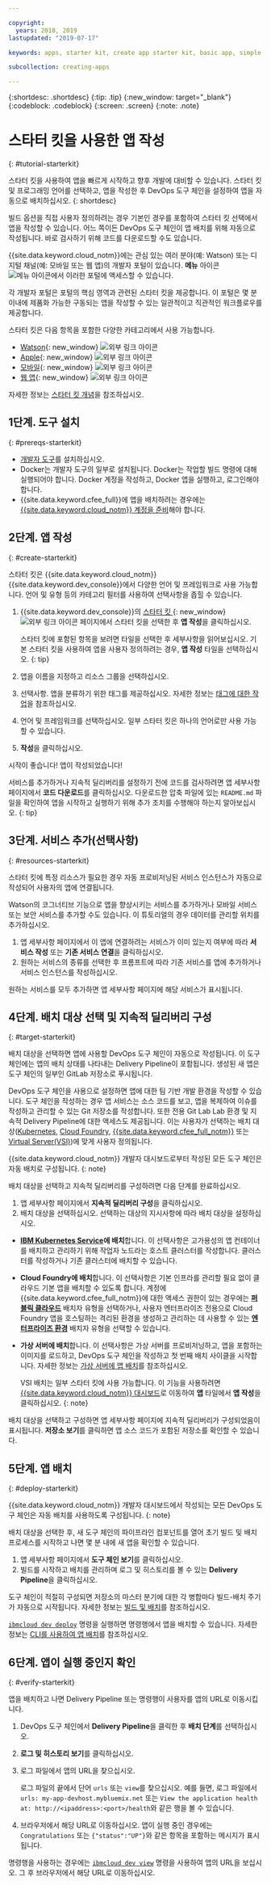 ```yaml
---

copyright:
  years: 2018, 2019
lastupdated: "2019-07-17"

keywords: apps, starter kit, create app starter kit, basic app, simple app

subcollection: creating-apps

---
```


{:shortdesc: .shortdesc}
{:tip: .tip}
{:new_window: target="_blank"}
{:codeblock: .codeblock}
{:screen: .screen}
{:note: .note}

# 스타터 킷을 사용한 앱 작성
{: #tutorial-starterkit}

스타터 킷을 사용하여 앱을 빠르게 시작하고 향후 개발에 대비할 수 있습니다. 스타터 킷 및 프로그래밍 언어를 선택하고, 앱을 작성한 후 DevOps 도구 체인을 설정하여 앱을 자동으로 배치하십시오.
{: shortdesc}

빌드 옵션을 직접 사용자 정의하려는 경우 기본인 경우를 포함하여 스타터 킷 선택에서 앱을 작성할 수 있습니다. 어느 쪽이든 DevOps 도구 체인이 앱 배치를 위해 자동으로 작성됩니다. 바로 검사하기 위해 코드를 다운로드할 수도 있습니다.

{{site.data.keyword.cloud_notm}}에는 관심 있는 여러 분야(예: Watson) 또는 디지털 채널(예: 모바일 또는 웹 앱)의 개발자 포털이 있습니다. **메뉴** 아이콘 ![메뉴 아이콘](../../icons/icon_hamburger.svg)에서 이러한 포털에 액세스할 수 있습니다.

각 개발자 포털은 포털의 핵심 영역과 관련된 스타터 킷을 제공합니다. 이 포털은 몇 분 이내에 제품화 가능한 구동되는 앱을 작성할 수 있는 일관적이고 직관적인 워크플로우를 제공합니다.

스타터 킷은 다음 항목을 포함한 다양한 카테고리에서 사용 가능합니다.
* [Watson](https://{DomainName}/developer/watson/dashboard){: new_window} ![외부 링크 아이콘](../../icons/launch-glyph.svg "외부 링크 아이콘")
* [Apple](https://{DomainName}/developer/appledevelopment/dashboard){: new_window} ![외부 링크 아이콘](../../icons/launch-glyph.svg "외부 링크 아이콘")
* [모바일](https://{DomainName}/developer/mobile/dashboard){: new_window} ![외부 링크 아이콘](../../icons/launch-glyph.svg "외부 링크 아이콘")
* [웹 앱](https://{DomainName}/developer/appservice/dashboard){: new_window} ![외부 링크 아이콘](../../icons/launch-glyph.svg "외부 링크 아이콘")

자세한 정보는 [스타터 킷 개념](/docs/apps?topic=creating-apps-starter-kits)을 참조하십시오.

## 1단계. 도구 설치
{: #prereqs-starterkit}

* [개발자 도구](/docs/cli?topic=cloud-cli-getting-started)를 설치하십시오.
* Docker는 개발자 도구의 일부로 설치됩니다. Docker는 작업할 빌드 명령에 대해 실행되어야 합니다. Docker 계정을 작성하고, Docker 앱을 실행하고, 로그인해야 합니다.
* {{site.data.keyword.cfee_full}}에 앱을 배치하려는 경우에는 [{{site.data.keyword.cloud_notm}} 계정을 준비](/docs/cloud-foundry?topic=cloud-foundry-prepare)해야 합니다.

## 2단계. 앱 작성
{: #create-starterkit}

스타터 킷은 {{site.data.keyword.cloud_notm}} {{site.data.keyword.dev_console}}에서 다양한 언어 및 프레임워크로 사용 가능합니다. 언어 및 유형 등의 카테고리 필터를 사용하여 선택사항을 좁힐 수 있습니다.

1. {{site.data.keyword.dev_console}}의 [스타터 킷 ](https://{DomainName}/developer/appservice/starter-kits){: new_window} ![외부 링크 아이콘](../../icons/launch-glyph.svg "외부 링크 아이콘") 페이지에서 스타터 킷을 선택한 후 **앱 작성**을 클릭하십시오. 

    스타터 킷에 포함된 항목을 보려면 타일을 선택한 후 세부사항을 읽어보십시오. 기본 스타터 킷을 사용하여 앱을 사용자 정의하려는 경우, **앱 작성** 타일을 선택하십시오.
    {: tip}

2. 앱을 이름을 지정하고 리소스 그룹을 선택하십시오.

3. 선택사항. 앱을 분류하기 위한 태그를 제공하십시오. 자세한 정보는 [태그에 대한 작업](/docs/resources?topic=resources-tag)을 참조하십시오.

4. 언어 및 프레임워크를 선택하십시오. 일부 스타터 킷은 하나의 언어로만 사용 가능할 수 있습니다.

5. **작성**을 클릭하십시오.

시작이 좋습니다! 앱이 작성되었습니다!

서비스를 추가하거나 지속적 딜리버리를 설정하기 전에 코드를 검사하려면 앱 세부사항 페이지에서 **코드 다운로드**를 클릭하십시오. 다운로드한 압축 파일에 있는 `README.md` 파일을 확인하여 앱을 시작하고 실행하기 위해 추가 조치를 수행해야 하는지 알아보십시오.
{: tip}

## 3단계. 서비스 추가(선택사항)
{: #resources-starterkit}

스타터 킷에 특정 리소스가 필요한 경우 자동 프로비저닝된 서비스 인스턴스가 자동으로 작성되어 사용자의 앱에 연결됩니다.

Watson의 코그너티브 기능으로 앱을 향상시키는 서비스를 추가하거나 모바일 서비스 또는 보안 서비스를 추가할 수도 있습니다. 이 튜토리얼의 경우 데이터를 관리할 위치를 추가하십시오.

1. 앱 세부사항 페이지에서 이 앱에 연결하려는 서비스가 이미 있는지 여부에 따라 **서비스 작성** 또는 **기존 서비스 연결**을 클릭하십시오.
2. 원하는 서비스의 종류를 선택한 후 프롬프트에 따라 기존 서비스를 앱에 추가하거나 서비스 인스턴스를 작성하십시오.

원하는 서비스를 모두 추가하면 앱 세부사항 페이지에 해당 서비스가 표시됩니다.

## 4단계. 배치 대상 선택 및 지속적 딜리버리 구성
{: #target-starterkit}

배치 대상을 선택하면 앱에 사용할 DevOps 도구 체인이 자동으로 작성됩니다. 이 도구 체인에는 앱의 배치 상태를 나타내는 Delivery Pipeline이 포함됩니다. 생성된 새 앱은 도구 체인의 일부인 GitLab 저장소로 푸시됩니다.

DevOps 도구 체인을 사용으로 설정하면 앱에 대한 팀 기반 개발 환경을 작성할 수 있습니다. 도구 체인을 작성하는 경우 앱 서비스는 소스 코드를 보고, 앱을 복제하여 이슈를 작성하고 관리할 수 있는 Git 저장소를 작성합니다. 또한 전용 Git Lab Lab 환경 및 지속적 Delivery Pipeline에 대한 액세스도 제공됩니다. 이는 사용자가 선택하는 배치 대상([Kubernetes](/docs/containers?topic=containers-getting-started), [Cloud Foundry](/docs/cloud-foundry-public?topic=cloud-foundry-public-about-cf), [{{site.data.keyword.cfee_full_notm}}](/docs/cloud-foundry?topic=cloud-foundry-about) 또는 [Virtual Server(VSI)](/docs/vsi?topic=virtual-servers-getting-started-tutorial))에 맞게 사용자 정의됩니다.

{{site.data.keyword.cloud_notm}} 개발자 대시보드로부터 작성된 모든 도구 체인은 자동 배치로 구성됩니다.
{: note}

배치 대상을 선택하고 지속적 딜리버리를 구성하려면 다음 단계를 완료하십시오.

1. 앱 세부사항 페이지에서 **지속적 딜리버리 구성**을 클릭하십시오.
2. 배치 대상을 선택하십시오. 선택하는 대상의 지시사항에 따라 배치 대상을 설정하십시오.
  * **[IBM Kubernetes Service](/docs/containers?topic=containers-app)에 배치**합니다. 이 선택사항은 고가용성의 앱 컨테이너를 배치하고 관리하기 위해 작업자 노드라는 호스트 클러스터를 작성합니다. 클러스터를 작성하거나 기존 클러스터에 배치할 수 있습니다.
  * **Cloud Foundry에 배치**합니다. 이 선택사항은 기본 인프라를 관리할 필요 없이 클라우드 기본 앱을 배치할 수 있도록 합니다. 계정에 {{site.data.keyword.cfee_full_notm}}에 대한 액세스 권한이 있는 경우에는 **[퍼블릭 클라우드](/docs/cloud-foundry-public?topic=cloud-foundry-public-deployingapps)** 배치자 유형을 선택하거나, 사용자 엔터프라이즈 전용으로 Cloud Foundry 앱을 호스팅하는 격리된 환경을 생성하고 관리하는 데 사용할 수 있는 **[엔터프라이즈 환경](/docs/cloud-foundry?topic=cloud-foundry-deploy_apps)** 배치자 유형을 선택할 수 있습니다.
  * **가상 서버에 배치**합니다. 이 선택사항은 가상 서버를 프로비저닝하고, 앱을 포함하는 이미지를 로드하고, DevOps 도구 체인을 작성하고 첫 번째 배치 사이클을 시작합니다. 자세한 정보는 [가상 서버에 앱 배치](/docs/vsi?topic=virtual-servers-deploying-to-a-virtual-server)를 참조하십시오.

    VSI 배치는 일부 스타터 킷에 사용 가능합니다. 이 기능을 사용하려면 [{{site.data.keyword.cloud_notm}} 대시보드](https://{DomainName})로 이동하여 **앱** 타일에서 **앱 작성**을 클릭하십시오.
    {: note}

배치 대상을 선택하고 구성하면 앱 세부사항 페이지에 지속적 딜리버리가 구성되었음이 표시됩니다. **저장소 보기**를 클릭하면 앱 소스 코드가 포함된 저장소를 확인할 수 있습니다.

## 5단계. 앱 배치
{: #deploy-starterkit}

{{site.data.keyword.cloud_notm}} 개발자 대시보드에서 작성되는 모든 DevOps 도구 체인은 자동 배치를 사용하도록 구성됩니다.
{: note}

배치 대상을 선택한 후, 새 도구 체인의 파이프라인 컴포넌트를 열어 초기 빌드 및 배치 프로세스를 시작하고 나면 몇 분 내에 새 앱을 확인할 수 있습니다.

1. 앱 세부사항 페이지에서 **도구 체인 보기**를 클릭하십시오.
2. 빌드를 시작하고 배치를 관리하며 로그 및 히스토리를 볼 수 있는 **Delivery Pipeline**을 클릭하십시오.

도구 체인이 적절히 구성되면 저장소의 마스터 분기에 대한 각 병합마다 빌드-배치 주기가 자동으로 시작됩니다. 자세한 정보는 [빌드 및 배치](/docs/services/ContinuousDelivery?topic=ContinuousDelivery-deliverypipeline_build_deploy)를 참조하십시오.

[`ibmcloud dev deploy`](/docs/cli/idt?topic=cloud-cli-idt-cli#deploy) 명령을 실행하면 명령행에서 앱을 배치할 수 있습니다. 자세한 정보는 [CLI를 사용하여 앱 배치](/docs/apps?topic=creating-apps-deploying-apps#deploy-cli)를 참조하십시오.

## 6단계. 앱이 실행 중인지 확인
{: #verify-starterkit}

앱을 배치하고 나면 Delivery Pipeline 또는 명령행이 사용자를 앱의 URL로 이동시킵니다.

1. DevOps 도구 체인에서 **Delivery Pipeline**을 클릭한 후 **배치 단계**를 선택하십시오.
2. **로그 및 히스토리 보기**를 클릭하십시오.
3. 로그 파일에서 앱의 URL을 찾으십시오.

    로그 파일의 끝에서 단어 `urls` 또는 `view`를 찾으십시오. 예를 들면, 로그 파일에서 `urls: my-app-devhost.mybluemix.net` 또는 `View the application health at: http://<ipaddress>:<port>/health`와 같은 행을 볼 수 있습니다.

4. 브라우저에서 해당 URL로 이동하십시오. 앱이 실행 중인 경우에는 `Congratulations` 또는 `{"status":"UP"}`와 같은 항목을 포함하는 메시지가 표시됩니다.

명령행을 사용하는 경우에는 [`ibmcloud dev view`](/docs/cli/idt?topic=cloud-cli-idt-cli#view) 명령을 사용하여 앱의 URL을 보십시오. 그 후 브라우저에서 해당 URL로 이동하십시오.
